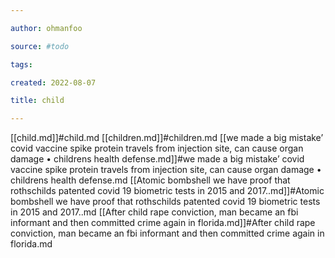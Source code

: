 ```yaml
---

author: ohmanfoo

source: #todo

tags: 

created: 2022-08-07

title: child

---
```

[[child.md]]#child.md
[[children.md]]#children.md
[[we made a big mistake’  covid vaccine spike protein travels from injection site, can cause organ damage • childrens health defense.md]]#we made a big mistake’  covid vaccine spike protein travels from injection site, can cause organ damage • childrens health defense.md
[[Atomic bombshell we have proof that rothschilds patented covid 19 biometric tests in 2015 and 2017..md]]#Atomic bombshell we have proof that rothschilds patented covid 19 biometric tests in 2015 and 2017..md
[[After child rape conviction, man became an fbi informant and then committed crime again in florida.md]]#After child rape conviction, man became an fbi informant and then committed crime again in florida.md
